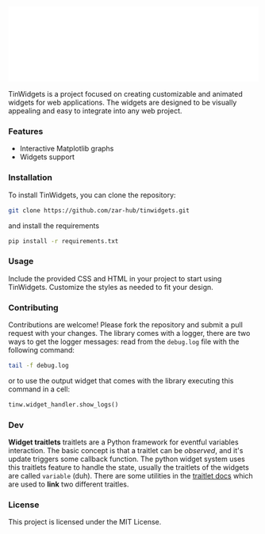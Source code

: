 <div style="margin: 0px">
		<img src="media/header.svg" />
</div>

TinWidgets is a project focused on creating customizable and animated widgets for web applications. The widgets are designed to be visually appealing and easy to integrate into any web project.

### Features
- Interactive Matplotlib graphs
- Widgets support

### Installation

To install TinWidgets, you can clone the repository:

```bash
git clone https://github.com/zar-hub/tinwidgets.git
```

and install the requirements

```bash
pip install -r requirements.txt
```

### Usage

Include the provided CSS and HTML in your project to start using TinWidgets. Customize the styles as needed to fit your design.

### Contributing

Contributions are welcome! Please fork the repository and submit a pull request with your changes.
The library comes with a logger, there are two ways to get the logger messages:
read from the ```debug.log``` file with the following command:
```bash
tail -f debug.log
```
or to use the output widget that comes with the library executing this command in a cell:
```python
tinw.widget_handler.show_logs()
```
### Dev
**Widget traitlets** traitlets are a Python framework for eventful variables interaction.
The basic concept is that a traitlet can be *observed*, and it's update triggers some callback function.
The python widget system uses this traitlets feature to handle the state, usually the traitlets of the widgets are called `variable` (duh).
There are some utilities in the [traitlet docs](https://www.google.com/search?client=firefox-b-d&q=zen+copy+url+shortcuop)
which are used to **link** two different traitles. 

### License

This project is licensed under the MIT License.